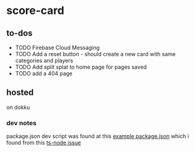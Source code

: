 # score-card

## to-dos

- TODO Firebase Cloud Messaging
- TODO Add a reset button - should create a new card with same categories and
  players
- TODO Add split splat to home page for pages saved
- TODO add a 404 page

## hosted

on dokku

### dev notes

package.json dev script was found at this
[example package.json](https://github.com/AaronNGray/node-typescript-and-test-esm-example/blob/master/package.json)
which i found from this
[ts-node issue](https://github.com/TypeStrong/ts-node/issues/2100)
